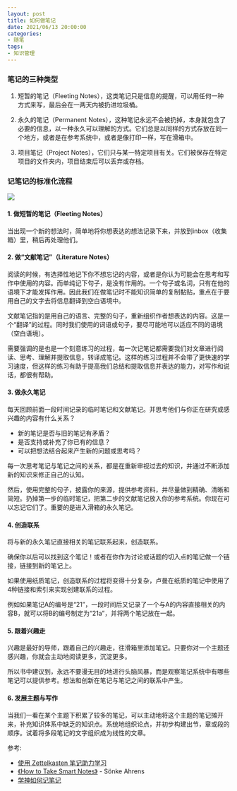 ```yaml
---
layout: post
title: 如何做笔记
date: 2021/06/13 20:00:00
categories:
- 随笔
tags:
- 知识管理
---
```


### 笔记的三种类型

1. 短暂的笔记（Fleeting Notes），这类笔记只是信息的提醒，可以用任何一种方式来写，最后会在一两天内被扔进垃圾桶。

2. 永久的笔记（Permanent Notes），这种笔记永远不会被扔掉，本身就包含了必要的信息，以一种永久可以理解的方式。它们总是以同样的方式存放在同一个地方，或者是在参考系统中，或者是像打印一样，写在滑箱中。

3. 项目笔记（Project Notes），它们只与某一特定项目有关。它们被保存在特定项目的文件夹内，项目结束后可以丢弃或存档。

### 记笔记的标准化流程

![](//pics.naaln.com/blog/2021-06-13-Screen%20Shot%202021-06-13%20at%2018.03.28.png-basicBlog)

#### 1. 做短暂的笔记（Fleeting Notes）
当出现一个新的想法时，简单地将你想表达的想法记录下来，并放到inbox（收集箱）里，稍后再处理他们。

#### 2. 做“文献笔记”（Literature Notes）
阅读的时候，有选择性地记下你不想忘记的内容，或者是你认为可能会在思考和写作中使用的内容。而单纯记下句子，是没有作用的。一个句子或名词，只有在他的语境下才能发挥作用。因此我们在做笔记时不能知识简单的复制黏贴，重点在于要用自己的文字去将信息翻译到空白语境中。

文献笔记指的是用自己的语言、完整的句子，重新组织作者想表达的内容。这是一个“翻译”的过程。同时我们使用的词语或句子，要尽可能地可以适应不同的语境（空白语境）。

需要强调的是也是一个刻意练习的过程，每一次记笔记都需要我们对文章进行阅读、思考、理解并提取信息，转译成笔记。这样的练习过程并不会带了更快速的学习速度，但这样的练习有助于提高我们总结和提取信息并表达的能力，对写作和说话，都很有帮助。

#### 3. 做永久笔记
每天回顾前面一段时间记录的临时笔记和文献笔记。并思考他们与你正在研究或感兴趣的内容有什么关系？

* 新的笔记是否与旧的笔记有矛盾？
* 是否支持或补充了你已有的信息？
* 可以把想法结合起来产生新的问题或思考吗？

每一次思考笔记与笔记之间的关系，都是在重新审视过去的知识，并通过不断添加新的知识来修正自己的认知。

然后，使用完整的句子，披露你的来源，提供参考资料，并尽量做到精确、清晰和简短。扔掉第一步的临时笔记，把第二步的文献笔记放入你的参考系统。你现在可以忘记它们了。重要的是进入滑箱的永久笔记。

#### 4. 创造联系
将与新的永久笔记直接相关的笔记联系起来，创造联系。

确保你以后可以找到这个笔记！或者在你作为讨论或话题的切入点的笔记做一个链接，链接到新的笔记上。

如果使用纸质笔记，创造联系的过程将变得十分复杂，卢曼在纸质的笔记中使用了4种链接和索引来实现创建联系的过程。

例如如果笔记A的编号是“21”，一段时间后又记录了一个与A的内容直接相关的内容B，就可以将B的编号制定为“21a”，并将两个笔记放在一起。

#### 5. 跟着兴趣走
兴趣是最好的导师，跟着自己的兴趣走，往滑箱里添加笔记。只要你对一个主题还感兴趣，你就会主动地阅读更多，沉淀更多。

所以书中建议到，永远不要漫无目的地进行头脑风暴，而是观察笔记系统中有哪些笔记可以提供参考。想法和创新在笔记与笔记之间的联系中产生。

#### 6. 发展主题与写作
当我们一看在某个主题下积累了较多的笔记，可以主动地将这个主题的笔记摊开来，补充知识体系中缺乏的知识点。系统地组织论点，并初步构建出节，章或段的顺序。试着将多段笔记的文字组织成为线性的文章。

参考:
* [使用 Zettelkasten 笔记助力学习](https://sspai.com/post/64259)
* [《How to Take Smart Notes》](https://book.douban.com/subject/30216624/) - Sönke Ahrens
* [学神如何记笔记](https://www.bilibili.com/video/av327868938/)